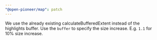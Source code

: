 ```yaml
---
"@open-pioneer/map": patch
---
```


We use the already existing calculateBufferedExtent instead of the highlights buffer.
Use the `buffer` to specify the size increase. E.g. `1.1` for 10% size increase.
